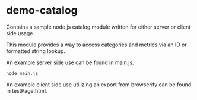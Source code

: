 demo-catalog
=================
Contains a sample node.js catalog module written for either server or client side usage.

This module provides a way to access categories and metrics via an ID or formatted string lookup.

An example server side use can be found in main.js.

	node main.js

An example client side use utilizing an export from browserify can be found in testPage.html.